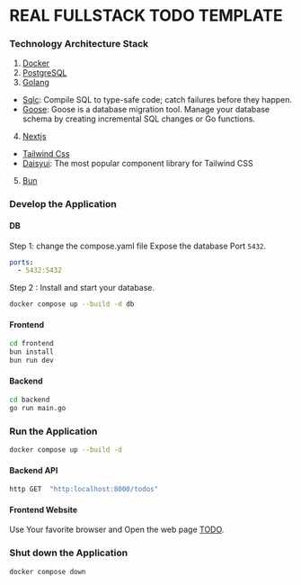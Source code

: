 # REAL FULLSTACK TODO TEMPLATE

### Technology Architecture Stack

1. [Docker](https://www.docker.com/)
2. [PostgreSQL](https://www.postgresql.org/)
3. [Golang](https://go.dev/)

- [Sqlc](https://sqlc.dev/): Compile SQL to type-safe code;
  catch failures before they happen.
- [Goose](https://github.com/pressly/goose): Goose is a database migration tool. Manage your database schema by creating incremental SQL changes or Go functions.

4. [Nextjs](https://nextjs.org/)

- [Tailwind Css](https://tailwindcss.com/)
- [Daisyui](https://daisyui.com/): The most popular component library for Tailwind CSS

5. [Bun](https://bun.sh/)

### Develop the Application

#### DB

Step 1: change the compose.yaml file Expose the database Port `5432`.

```yaml
ports:
  - 5432:5432
```

Step 2 : Install and start your database.

```bash
docker compose up --build -d db
```

#### Frontend

```bash
cd frontend
bun install
bun run dev
```

#### Backend

```bash
cd backend
go run main.go
```

### Run the Application

```bash
docker compose up --build -d
```

#### Backend API

```bash
http GET  "http:localhost:8000/todos"
```

#### Frontend Website

Use Your favorite browser and Open the web page [TODO]("http://localhost:3000").

### Shut down the Application

```bash
docker compose down
```
